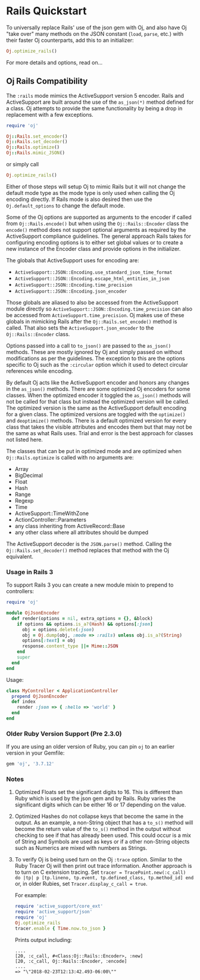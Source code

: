 # Rails Quickstart

To universally replace Rails' use of the json gem with Oj, and also
have Oj "take over" many methods on the JSON constant (`load`, `parse`, etc.) with
their faster Oj counterparts, add this to an initializer:

```ruby
Oj.optimize_rails()
```

For more details and options, read on...

## Oj Rails Compatibility

The `:rails` mode mimics the ActiveSupport version 5 encoder. Rails and
ActiveSupport are built around the use of the `as_json(*)` method defined for
a class. Oj attempts to provide the same functionality by being a drop in
replacement with a few exceptions.

```ruby
require 'oj'

Oj::Rails.set_encoder()
Oj::Rails.set_decoder()
Oj::Rails.optimize()
Oj::Rails.mimic_JSON()
```

or simply call

```ruby
Oj.optimize_rails()
```

Either of those steps will setup Oj to mimic Rails but it will not change the
default mode type as the mode type is only used when calling the Oj encoding
directly. If Rails mode is also desired then use the `Oj.default_options` to
change the default mode.

Some of the Oj options are supported as arguments to the encoder if called
from `Oj::Rails.encode()` but when using the `Oj::Rails::Encoder` class the
`encode()` method does not support optional arguments as required by the
ActiveSupport compliance guidelines. The general approach Rails takes for
configuring encoding options is to either set global values or to create a new
instance of the Encoder class and provide options in the initializer.

The globals that ActiveSupport uses for encoding are:

* `ActiveSupport::JSON::Encoding.use_standard_json_time_format`
* `ActiveSupport::JSON::Encoding.escape_html_entities_in_json`
* `ActiveSupport::JSON::Encoding.time_precision`
* `ActiveSupport::JSON::Encoding.json_encoder`

Those globals are aliased to also be accessed from the ActiveSupport module
directly so `ActiveSupport::JSON::Encoding.time_precision` can also be accessed
from `ActiveSupport.time_precision`. Oj makes use of these globals in mimicking
Rails after the `Oj::Rails.set_encode()` method is called. That also sets the
`ActiveSupport.json_encoder` to the `Oj::Rails::Encoder` class.

Options passed into a call to `to_json()` are passed to the `as_json()`
methods. These are mostly ignored by Oj and simply passed on without
modifications as per the guidelines. The exception to this are the options
specific to Oj such as the `:circular` option which it used to detect circular
references while encoding.

By default Oj acts like the ActiveSupport encoder and honors any changes in
the `as_json()` methods. There are some optimized Oj encoders for some
classes. When the optimized encoder it toggled the `as_json()` methods will not
be called for that class but instead the optimized version will be called. The
optimized version is the same as the ActiveSupport default encoding for a
given class. The optimized versions are toggled with the `optimize()` and
`deoptimize()` methods. There is a default optimized version for every class
that takes the visible attributes and encodes them but that may not be the
same as what Rails uses. Trial and error is the best approach for classes not
listed here.

The classes that can be put in optimized mode and are optimized when
`Oj::Rails.optimize` is called with no arguments are:

* Array
* BigDecimal
* Float
* Hash
* Range
* Regexp
* Time
* ActiveSupport::TimeWithZone
* ActionController::Parameters
* any class inheriting from ActiveRecord::Base
* any other class where all attributes should be dumped

The ActiveSupport decoder is the `JSON.parse()` method. Calling the
`Oj::Rails.set_decoder()` method replaces that method with the Oj equivalent.

### Usage in Rails 3

To support Rails 3 you can create a new module mixin to prepend to controllers:

```ruby
require 'oj'

module OjJsonEncoder
  def render(options = nil, extra_options = {}, &block)
    if options && options.is_a?(Hash) && options[:json]
      obj = options.delete(:json)
      obj = Oj.dump(obj, :mode => :rails) unless obj.is_a?(String)
      options[:text] = obj
      response.content_type ||= Mime::JSON
    end
    super
  end
end
```

Usage:

```ruby
class MyController < ApplicationController
  prepend OjJsonEncoder
  def index
    render :json => { :hello => 'world' }
  end
end
```

### Older Ruby Version Support (Pre 2.3.0)

If you are using an older version of Ruby, you can pin `oj` to an earlier version in your Gemfile:

```ruby
gem 'oj', '3.7.12'
```

### Notes

1. Optimized Floats set the significant digits to 16. This is different than
   Ruby which is used by the json gem and by Rails. Ruby varies the
   significant digits which can be either 16 or 17 depending on the value.

2. Optimized Hashes do not collapse keys that become the same in the output. As
   an example, a non-String object that has a `to_s()` method will become the
   return value of the `to_s()` method in the output without checking to see if
   that has already been used. This could occur is a mix of String and Symbols
   are used as keys or if a other non-String objects such as Numerics are mixed
   with numbers as Strings.

3. To verify Oj is being used turn on the Oj `:trace` option. Similar to the
   Ruby Tracer Oj will then print out trace information. Another approach is
   to turn on C extension tracing.  Set `tracer = TracePoint.new(:c_call) do
   |tp| p [tp.lineno, tp.event, tp.defined_class, tp.method_id] end` or, in
   older Rubies, set `Tracer.display_c_call = true`.

   For example:

     ```ruby
     require 'active_support/core_ext'
     require 'active_support/json'
     require 'oj'
     Oj.optimize_rails
     tracer.enable { Time.now.to_json }
     ```

     Prints output including:

     ```console
     ....
     [20, :c_call, #<Class:Oj::Rails::Encoder>, :new]
     [20, :c_call, Oj::Rails::Encoder, :encode]
     ....
     => "\"2018-02-23T12:13:42.493-06:00\""
     ```
